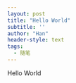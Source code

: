```yaml
---
layout: post
title: "Hello World"
subtitle: ''
author: "Han"
header-style: text
tags:
  - 随笔
---
```


Hello World







